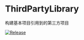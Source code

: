 # ThirdPartyLibrary
构建基本项目引用到的第三方项目

[![Release](https://jitpack.io/v/daohen/thirdPartyLibrary/0.1.svg)](https://jitpack.io/#daohen/thirdPartyLibrary/0.1)